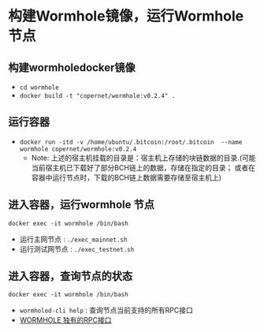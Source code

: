 # 构建Wormhole镜像，运行Wormhole节点

## 构建wormholedocker镜像

*  `cd wormhole`
*	`docker build -t "copernet/wormhole:v0.2.4" .`

## 运行容器

*	`docker run -itd -v /home/ubuntu/.bitcoin:/root/.bitcoin  --name wormhole copernet/wormhole:v0.2.4`
	* Note: 上述的宿主机挂载的目录是：宿主机上存储的块链数据的目录.(可能当前宿主机已下载好了部分BCH链上的数据，存储在指定的目录； 或者在容器中运行节点时，下载的BCH链上数据需要存储至宿主机上)
	
## 进入容器，运行wormhole 节点

`docker exec -it wormhole /bin/bash`

*	运行主网节点 : `./exec_mainnet.sh`
*  运行测试网节点 : ``./exec_testnet.sh``

## 进入容器，查询节点的状态
`docker exec -it wormhole /bin/bash`

*	 `wormholed-cli help` : 查询节点当前支持的所有RPC接口
*	 [WORMHOLE 独有的RPC接口](https://github.com/copernet/spec/blob/master/wormhole-RPC.md)
